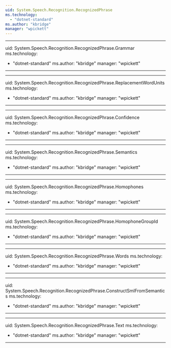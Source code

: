 ```yaml
---
uid: System.Speech.Recognition.RecognizedPhrase
ms.technology: 
  - "dotnet-standard"
ms.author: "kbridge"
manager: "wpickett"
---
```


---
uid: System.Speech.Recognition.RecognizedPhrase.Grammar
ms.technology: 
  - "dotnet-standard"
ms.author: "kbridge"
manager: "wpickett"
---

---
uid: System.Speech.Recognition.RecognizedPhrase.ReplacementWordUnits
ms.technology: 
  - "dotnet-standard"
ms.author: "kbridge"
manager: "wpickett"
---

---
uid: System.Speech.Recognition.RecognizedPhrase.Confidence
ms.technology: 
  - "dotnet-standard"
ms.author: "kbridge"
manager: "wpickett"
---

---
uid: System.Speech.Recognition.RecognizedPhrase.Semantics
ms.technology: 
  - "dotnet-standard"
ms.author: "kbridge"
manager: "wpickett"
---

---
uid: System.Speech.Recognition.RecognizedPhrase.Homophones
ms.technology: 
  - "dotnet-standard"
ms.author: "kbridge"
manager: "wpickett"
---

---
uid: System.Speech.Recognition.RecognizedPhrase.HomophoneGroupId
ms.technology: 
  - "dotnet-standard"
ms.author: "kbridge"
manager: "wpickett"
---

---
uid: System.Speech.Recognition.RecognizedPhrase.Words
ms.technology: 
  - "dotnet-standard"
ms.author: "kbridge"
manager: "wpickett"
---

---
uid: System.Speech.Recognition.RecognizedPhrase.ConstructSmlFromSemantics
ms.technology: 
  - "dotnet-standard"
ms.author: "kbridge"
manager: "wpickett"
---

---
uid: System.Speech.Recognition.RecognizedPhrase.Text
ms.technology: 
  - "dotnet-standard"
ms.author: "kbridge"
manager: "wpickett"
---
